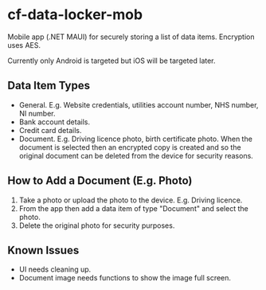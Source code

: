 # cf-data-locker-mob

Mobile app (.NET MAUI) for securely storing a list of data items. Encryption uses AES.

Currently only Android is targeted but iOS will be targeted later.

Data Item Types
---------------
- General. E.g. Website credentials, utilities account number, NHS number, NI number.
- Bank account details.
- Credit card details.
- Document. E.g. Driving licence photo, birth certificate photo. When the document is selected
then an encrypted copy is created and so the original document can be deleted from the device
for security reasons.

How to Add a Document (E.g. Photo)
----------------------------------
1) Take a photo or upload the photo to the device. E.g. Driving licence.
2) From the app then add a data item of type "Document" and select the photo.
3) Delete the original photo for security purposes.

Known Issues
------------
- UI needs cleaning up.
- Document image needs functions to show the image full screen.